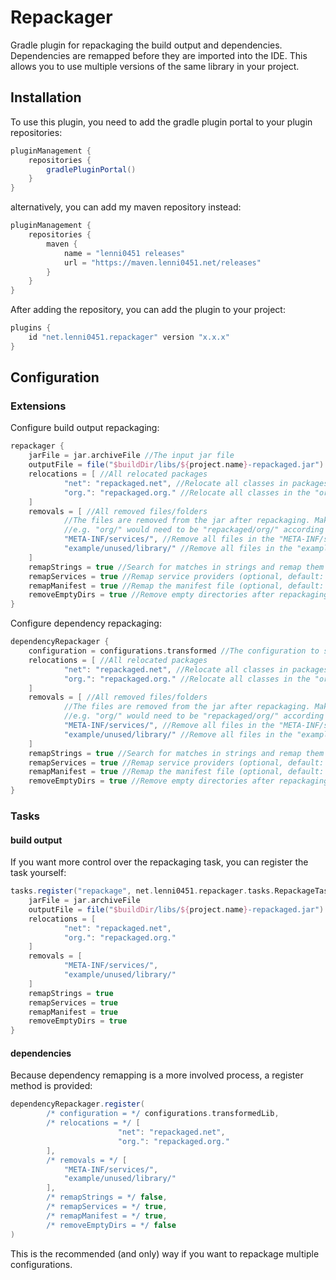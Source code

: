 # Repackager
Gradle plugin for repackaging the build output and dependencies.\
Dependencies are remapped before they are imported into the IDE. This allows you to use multiple versions of the same library in your project.

## Installation
To use this plugin, you need to add the gradle plugin portal to your plugin repositories:
```groovy
pluginManagement {
    repositories {
        gradlePluginPortal()
    }
}
```
alternatively, you can add my maven repository instead:
```groovy
pluginManagement {
    repositories {
        maven {
            name = "lenni0451 releases"
            url = "https://maven.lenni0451.net/releases"
        }
    }
}
```

After adding the repository, you can add the plugin to your project:
```groovy
plugins {
    id "net.lenni0451.repackager" version "x.x.x"
}
```

## Configuration
### Extensions
Configure build output repackaging:
```groovy
repackager {
    jarFile = jar.archiveFile //The input jar file
    outputFile = file("$buildDir/libs/${project.name}-repackaged.jar") //The output jar file (optional, default: override input)
    relocations = [ //All relocated packages
            "net": "repackaged.net", //Relocate all classes in packages starting with "net" to "repackaged.net"
            "org.": "repackaged.org." //Relocate all classes in the "org" package to the "repackaged.org" package
    ]
    removals = [ //All removed files/folders
            //The files are removed from the jar after repackaging. Make sure to use the correct path.
            //e.g. "org/" would need to be "repackaged/org/" according to the relocations above.
            "META-INF/services/", //Remove all files in the "META-INF/services" folder
            "example/unused/library/" //Remove all files in the "example/unused/library" folder
    ]
    remapStrings = true //Search for matches in strings and remap them (optional, default: false)
    remapServices = true //Remap service providers (optional, default: true)
    remapManifest = true //Remap the manifest file (optional, default: true)
    removeEmptyDirs = true //Remove empty directories after repackaging (optional, default: false)
}
```

Configure dependency repackaging:
```groovy
dependencyRepackager {
    configuration = configurations.transformed //The configuration to search for dependencies
    relocations = [ //All relocated packages
            "net": "repackaged.net", //Relocate all classes in packages starting with "net" to "repackaged.net"
            "org.": "repackaged.org." //Relocate all classes in the "org" package to the "repackaged.org" package
    ]
    removals = [ //All removed files/folders
            //The files are removed from the jar after repackaging. Make sure to use the correct path.
            //e.g. "org/" would need to be "repackaged/org/" according to the relocations above.
            "META-INF/services/", //Remove all files in the "META-INF/services" folder
            "example/unused/library/" //Remove all files in the "example/unused/library" folder
    ]
    remapStrings = true //Search for matches in strings and remap them (optional, default: false)
    remapServices = true //Remap service providers (optional, default: true)
    remapManifest = true //Remap the manifest file (optional, default: true)
    removeEmptyDirs = true //Remove empty directories after repackaging (optional, default: false)
}
```

### Tasks
#### build output
If you want more control over the repackaging task, you can register the task yourself:
```groovy
tasks.register("repackage", net.lenni0451.repackager.tasks.RepackageTask) {
    jarFile = jar.archiveFile
    outputFile = file("$buildDir/libs/${project.name}-repackaged.jar")
    relocations = [
            "net": "repackaged.net",
            "org.": "repackaged.org."
    ]
    removals = [
            "META-INF/services/",
            "example/unused/library/"
    ]
    remapStrings = true
    remapServices = true
    remapManifest = true
    removeEmptyDirs = true
}
```

#### dependencies
Because dependency remapping is a more involved process, a register method is provided:
```groovy
dependencyRepackager.register(
        /* configuration = */ configurations.transformedLib,
        /* relocations = */ [
                        "net": "repackaged.net",
                        "org.": "repackaged.org."
        ],
        /* removals = */ [
            "META-INF/services/",
            "example/unused/library/"
        ],
        /* remapStrings = */ false,
        /* remapServices = */ true,
        /* remapManifest = */ true,
        /* removeEmptyDirs = */ false
)
```
This is the recommended (and only) way if you want to repackage multiple configurations.
